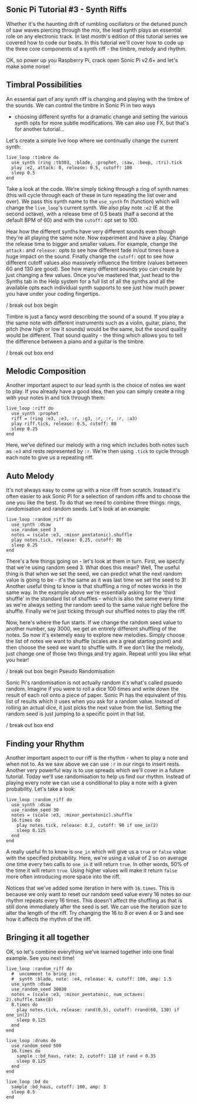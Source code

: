 ## Sonic Pi Tutorial #3 - Synth Riffs

Whether it's the haunting drift of rumbling oscillators or the detuned
punch of saw waves piercing through the mix, the lead synth plays an
essential role on any electronic track. In last month's edition of this
tutorial series we covered how to code our beats. In this tutorial we'll
cover how to code up the three core components of a synth riff - the
timbre, melody and rhythm.

OK, so power up you Raspberry Pi, crack open Sonic Pi v2.6+ and let's
make some noise!


## Timbral Possibilities

An essential part of any synth riff is changing and playing with the
timbre of the sounds.  We can control the timbre in Sonic Pi in two ways
- choosing different synths for a dramatic change and setting the
various synth opts for more subtle modifications. We can also use FX,
but that's for another tutorial...

Let's create a simple live loop where we continually change the current
synth:

    live_loop :timbre do
      use_synth (ring :tb303, :blade, :prophet, :saw, :beep, :tri).tick
      play :e2, attack: 0, release: 0.5, cutoff: 100
      sleep 0.5
    end

Take a look at the code. We're simply ticking through a ring of synth
names (this will cycle through each of these in turn repeating the list
over and over). We pass this synth name to the `use_synth` fn (function)
which will change the `live_loop`'s current synth. We also play note
`:e2` (E at the second octave), with a release time of 0.5 beats (half a
second at the default BPM of 60) and with the `cutoff:` opt set to 100.

Hear how the different synths have very different sounds even though
they're all playing the same note. Now experiment and have a
play. Change the release time to bigger and smaller values. For example,
change the `attack:` and `release:` opts to see how different fade
in/out times have a huge impact on the sound. Finally change the
`cutoff:` opt to see how different cutoff values also massively
influence the timbre (values between 60 and 130 are good). See how many
different sounds you can create by just changing a few values. Once
you've mastered that, just head to the Synths tab in the Help system for
a full list of all the synths and all the available opts each individual
synth supports to see just how much power you have under your coding
fingertips.

/ break out box begin

Timbre is just a fancy word describing the sound of a sound. If you play
a the same note with different instruments such as a violin, guitar,
piano, the pitch (how high or low it sounds) would be the same, but the
sound quality would be different. That sound quality - the thing which
allows you to tell the difference between a piano and a guitar is the
timbre.

/ break out box end


## Melodic Composition

Another important aspect to our lead synth is the choice of notes we
want to play. If you already have a good idea, then you can simply
create a ring with your notes in and tick through them:
                                
    live_loop :riff do
      use_synth :prophet
      riff = (ring :e3, :e3, :r, :g3, :r, :r, :r, :a3)
      play riff.tick, release: 0.5, cutoff: 80
      sleep 0.25
    end
    
Here, we've defined our melody with a ring which includes both notes
such as `:e3` and rests represented by `:r`. We're then using `.tick` to
cycle through each note to give us a repeating riff.

## Auto Melody

It's not always easy to come up with a nice riff from scratch. Instead
it's often easier to ask Sonic Pi for a selection of random riffs and to
choose the one you like the best. To do that we need to combine three
things: rings, randomisation and random seeds. Let's look at an example:

    live_loop :random_riff do
      use_synth :dsaw
      use_random_seed 3
      notes = (scale :e3, :minor_pentatonic).shuffle
      play notes.tick, release: 0.25, cutoff: 80
      sleep 0.25
    end

There's a few things going on - let's look at them in turn. First, we
specify that we're using random seed 3. What does this mean? Well, The
useful thing is that when we set the seed, we can predict what the next
random value is going to be - it's the same as it was last time we set
the seed to 3! Another useful thing to know is that shuffling a ring of
notes works in the same way. In the example above we're essentially
asking for the 'third shuffle' in the standard list of shuffles - which
is also the same every time as we're always setting the random seed to
the same value right before the shuffle. Finally we're just ticking
through our shuffled notes to play the riff.

Now, here's where the fun starts. If we change the random seed value to
another number, say 3000, we get an entirely different shuffling of the
notes. So now it's extemely easy to explore new melodies. Simply choose
the list of notes we want to shuffle (scales are a great starting point)
and then choose the seed we want to shuffle with. If we don't like the
melody, just change one of those two things and try again. Repeat until
you like what you hear!

/ break out box begin
Pseudo Randomisation

Sonic Pi's randomisation is not actually random it's what's called
psuedo random.  Imagine if you were to roll a dice 100 times and write
down the result of each roll onto a piece of paper. Sonic Pi has the
equivalent of this list of results which it uses when you ask for a
random value. Instead of rolling an actual dice, it just picks the next
value from the list. Setting the random seed is just jumping to a
specific point in that list.
 
/ break out box end

## Finding your Rhythm

Another important aspect to our riff is the rhythm - when to play a note
and when not to. As we saw above we can use `:r` in our rings to insert
rests. Another very powerful way is to use spreads which we'll cover in
a future tutorial. Today we'll use randomisation to help us find our
rhythm. Instead of playing every note we can use a conditional to play a
note with a given probability. Let's take a look:

    live_loop :random_riff do
      use_synth :dsaw
      use_random_seed 30
      notes = (scale :e3, :minor_pentatonic).shuffle
      16.times do
        play notes.tick, release: 0.2, cutoff: 90 if one_in(2)
        sleep 0.125
      end
    end

A really useful fn to know is `one_in` which will give us a
`true` or `false` value with the specified probability. Here, we're
using a value of 2 so on average one time every two calls to `one_in` it
will return `true`. In other words, 50% of the time it will return
`true`. Using higher values will make it return `false` more often
introducing more space into the riff.

Notices that we've added some iteration in here with `16.times`. This is
because we only want to reset our random seed value every 16 notes so
our rhythm repeats every 16 times. This doesn't affect the shuffling as
that is still done immediately after the seed is set. We can use the
iteration size to alter the length of the riff. Try changing the 16 to 8
or even 4 or 3 and see how it affects the rhythm of the riff.

## Bringing it all together

OK, so let's combine everything we've learned together into one final
example. See you next time!

    live_loop :random_riff do
      #  uncomment to bring in:
      #  synth :blade, note: :e4, release: 4, cutoff: 100, amp: 1.5
      use_synth :dsaw
      use_random_seed 30030
      notes = (scale :e3, :minor_pentatonic, num_octaves: 2).shuffle.take(8)
      8.times do
        play notes.tick, release: rand(0.5), cutoff: rrand(60, 130) if one_in(2)
        sleep 0.125
      end
    end
     
    live_loop :drums do
      use_random_seed 500
      16.times do
        sample ::bd_haus, rate: 2, cutoff: 110 if rand < 0.35
        sleep 0.125
      end
    end
     
    live_loop :bd do
      sample :bd_haus, cutoff: 100, amp: 3
      sleep 0.5
    end




